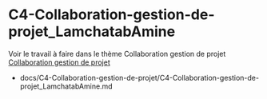 
# C4-Collaboration-gestion-de-projet_LamchatabAmine


Voir le travail à faire dans le thème Collaboration gestion de projet
[Collaboration gestion de projet](https://github.com/solicoders/evaluation/issues/8)



- docs/C4-Collaboration-gestion-de-projet/C4-Collaboration-gestion-de-projet_LamchatabAmine.md 
 
